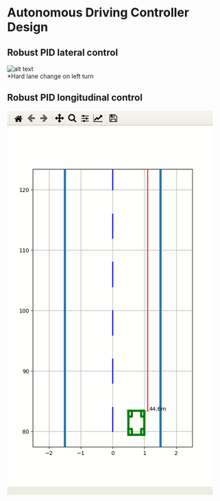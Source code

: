 # Autonomous Driving Controller Design
## Robust PID lateral control
![alt text](./imgs/lateral_lc.gif)    
*Hard lane change on left turn

## Robust PID longitudinal control
![alt text](./imgs/longitudinal_sg.gif) 

